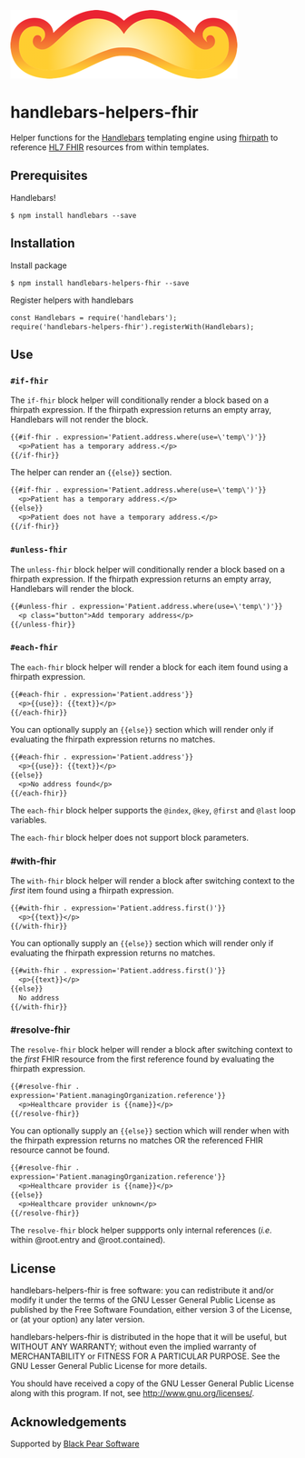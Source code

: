 ![Handlebars](https://raw.githubusercontent.com/BlackPearSw/handlebars-helpers-fhir/develop/logo.png)

# handlebars-helpers-fhir
Helper functions for the [Handlebars](https://handlebarsjs.com/) templating engine using [fhirpath](https://github.com/jmandel/fhirpath.js)
to reference [HL7 FHIR](http://hl7.org/fhir/) resources from within templates.

## Prerequisites
Handlebars!

    $ npm install handlebars --save

## Installation
Install package

    $ npm install handlebars-helpers-fhir --save

Register helpers with handlebars

    const Handlebars = require('handlebars');
    require('handlebars-helpers-fhir').registerWith(Handlebars);

## Use

### `#if-fhir`
The `if-fhir` block helper will conditionally render a block based on
a fhirpath expression. If the fhirpath expression returns an empty
array, Handlebars will not render the block.
````
{{#if-fhir . expression='Patient.address.where(use=\'temp\')'}}
  <p>Patient has a temporary address.</p>
{{/if-fhir}}
````

The helper can render an `{{else}}` section.
````
{{#if-fhir . expression='Patient.address.where(use=\'temp\')'}}
  <p>Patient has a temporary address.</p>
{{else}}
  <p>Patient does not have a temporary address.</p>
{{/if-fhir}}
````

### `#unless-fhir`
The `unless-fhir` block helper will conditionally render a block based on
a fhirpath expression. If the fhirpath expression returns an empty
array, Handlebars will render the block.
````
{{#unless-fhir . expression='Patient.address.where(use=\'temp\')'}}
  <p class="button">Add temporary address</p>
{{/unless-fhir}}
````

### `#each-fhir`
The `each-fhir` block helper will render a block for each item found
 using a fhirpath expression.
````
{{#each-fhir . expression='Patient.address'}}
  <p>{{use}}: {{text}}</p>
{{/each-fhir}}
````

You can optionally supply an `{{else}}` section which will render only
 if evaluating the fhirpath expression returns no matches.
````
{{#each-fhir . expression='Patient.address'}}
  <p>{{use}}: {{text}}</p>
{{else}}
  <p>No address found</p>
{{/each-fhir}}
````

The `each-fhir` block helper supports the `@index`, `@key`, `@first`
and `@last` loop variables.

The `each-fhir` block helper does not support block parameters.

### #with-fhir
The `with-fhir` block helper will render a block after switching context
 to the *first* item found using a fhirpath expression.
````
{{#with-fhir . expression='Patient.address.first()'}}
  <p>{{text}}</p>
{{/with-fhir}}
````

You can optionally supply an `{{else}}` section which will render only
if evaluating the fhirpath expression returns no matches.
````
{{#with-fhir . expression='Patient.address.first()'}}
  <p>{{text}}</p>
{{else}}
  No address
{{/with-fhir}}
````

### #resolve-fhir
The `resolve-fhir` block helper will render a block after switching
context to the *first* FHIR resource from the first reference found
by evaluating the fhirpath expression.
````
{{#resolve-fhir . expression='Patient.managingOrganization.reference'}}
  <p>Healthcare provider is {{name}}</p>
{{/resolve-fhir}}
````

You can optionally supply an `{{else}}` section which will render when
with the fhirpath expression returns no matches OR the referenced
FHIR resource cannot be found.

````
{{#resolve-fhir . expression='Patient.managingOrganization.reference'}}
  <p>Healthcare provider is {{name}}</p>
{{else}}
  <p>Healthcare provider unknown</p>
{{/resolve-fhir}}
````

The `resolve-fhir` block helper suppports only internal references
(_i.e._ within @root.entry and @root.contained).

License
-------
handlebars-helpers-fhir is free software: you can redistribute it and/or modify
it under the terms of the GNU Lesser General Public License as published by
the Free Software Foundation, either version 3 of the License, or
(at your option) any later version.

handlebars-helpers-fhir is distributed in the hope that it will be useful,
but WITHOUT ANY WARRANTY; without even the implied warranty of
MERCHANTABILITY or FITNESS FOR A PARTICULAR PURPOSE.  See the
GNU Lesser General Public License for more details.

You should have received a copy of the GNU Lesser General Public License
along with this program.  If not, see <http://www.gnu.org/licenses/>.

Acknowledgements
----------------
Supported by [Black Pear Software](www.blackpear.com)
